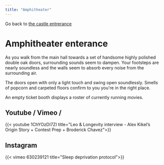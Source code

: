 ```yaml
---
title: "Amphitheater"
---
```

Go back to [the castle entrerance](_index.md)

# Amphitheater enterance
As you walk from the main hall towards a set of handsome highly polished double oak doors, surrounding sounds seem to dampen. Your footsteps are nearly soundless and the walls seem to absorb every noise from the surrounding air. 

The doors open with only a light touch and swing open soundlessly. Smells of popcorn and carpeted floors confirm to you you're in the right place.

An empty ticket booth displays a roster of currently running movies.

## Youtube / Vimeo / 
{{< youtube 1ChYOzDI7ZI title="Leo & Longevity interview - Alex Kikel’s Origin Story + Contest Prep + Broderick Chavez">}}

## Instagram
{{< vimeo 630239121 title="Sleep deprivation protocol">}}
